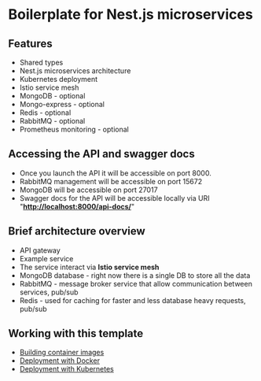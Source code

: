 # Boilerplate for Nest.js microservices

## Features

- Shared types
- Nest.js microservices architecture
- Kubernetes deployment
- Istio service mesh
- MongoDB - optional
- Mongo-express - optional
- Redis - optional
- RabbitMQ - optional
- Prometheus monitoring - optional

## Accessing the API and swagger docs

- Once you launch the API it will be accessible on port 8000.
- RabbitMQ management will be accessible on port 15672
- MongoDB will be accessible on port 27017
- Swagger docs for the API will be accessible locally via URI "**<http://localhost:8000/api-docs/>**"

## Brief architecture overview

- API gateway
- Example service
- The service interact via **Istio service mesh**
- MongoDB database - right now there is a single DB to store all the data
- RabbitMQ - message broker service that allow communication between services, pub/sub
- Redis - used for caching for faster and less database heavy requests, pub/sub

## Working with this template

- [Building container images](./docs/Building.md)
- [Deployment with Docker](./docs/Docker.md)
- [Deployment with Kubernetes](./docs/Kubernetes.md)
